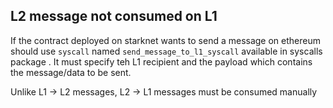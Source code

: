 ## L2 message not consumed on L1

If the contract deployed on starknet wants to send a message on ethereum should use `syscall` named `send_message_to_l1_syscall` available in syscalls package . It must specify teh L1 recipient and the payload which contains the message/data to be sent.

Unlike L1 -> L2 messages, L2 -> L1 messages must be consumed manually 